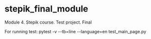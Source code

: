 # stepik_final_module
Module 4. Stepik course. Test project. Final

For running test:
pytest -v --tb=line --language=en test_main_page.py